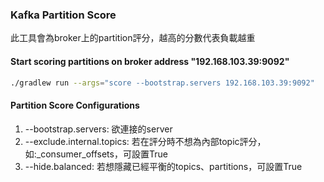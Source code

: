### Kafka Partition Score

此工具會為broker上的partition評分，越高的分數代表負載越重

#### Start scoring partitions on broker address "192.168.103.39:9092"

```bash
./gradlew run --args="score --bootstrap.servers 192.168.103.39:9092"
```

#### Partition Score Configurations

1. --bootstrap.servers: 欲連接的server
2. --exclude.internal.topics: 若在評分時不想為內部topic評分，如:_consumer_offsets，可設置True
3. --hide.balanced: 若想隱藏已經平衡的topics、partitions，可設置True